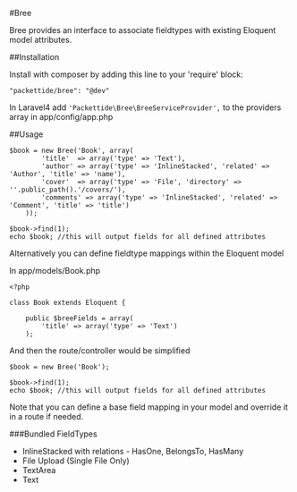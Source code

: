 #Bree

Bree provides an interface to associate fieldtypes with existing Eloquent model attributes.

##Installation

Install with composer by adding this line to your 'require' block:

    "packettide/bree": "@dev"

In Laravel4 add `'Packettide\Bree\BreeServiceProvider',` to the providers array in app/config/app.php

##Usage


    $book = new Bree('Book', array(
			'title'  => array('type' => 'Text'),
			'author' => array('type' => 'InlineStacked', 'related' => 'Author', 'title' => 'name'),
			'cover'  => array('type' => 'File', 'directory' => ''.public_path().'/covers/'),
			'comments' => array('type' => 'InlineStacked', 'related' => 'Comment', 'title' => 'title')
		));

	$book->find(1);
	echo $book; //this will output fields for all defined attributes

Alternatively you can define fieldtype mappings within the Eloquent model

In app/models/Book.php

	<?php

	class Book extends Eloquent {

		public $breeFields = array(
			'title' => array('type' => 'Text')
		);

And then the route/controller would be simplified

	$book = new Bree('Book');

	$book->find(1);
	echo $book; //this will output fields for all defined attributes

Note that you can define a base field mapping in your model and override it in a route if needed.

###Bundled FieldTypes

* InlineStacked with relations - HasOne, BelongsTo, HasMany
* File Upload (Single File Only)
* TextArea
* Text